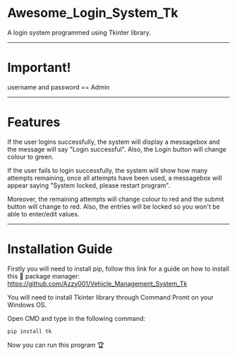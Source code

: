# Awesome_Login_System_Tk
A login system programmed using Tkinter library.

-----

# Important!
username and password == Admin

-----

# Features
If the user logins successfully, the system will display a messagebox and the message will say "Login successful". Also, the Login button will change colour to green.


If the user fails to login successfully, the system will show how many attempts remaining, once all attempts have been used, a messagebox will appear saying "System locked, please restart program". 

Moreover, the remaining attempts will change colour to red and the submit button will change to red. Also, the entries will be locked so you won't be able to enter/edit values.

-----

# Installation Guide

Firstly you will need to install pip, follow this link for a guide on how to install this 🏅 package manager: https://github.com/Azzy001/Vehicle_Management_System_Tk

You will need to install Tkinter library through Command Promt on your Windows OS.

Open CMD and type in the following command:

    pip install tk
    
Now you can run this program 🏆
